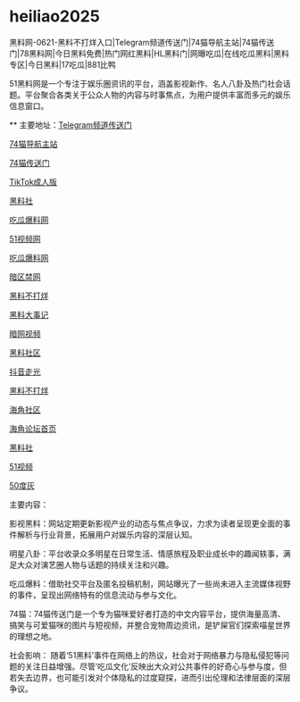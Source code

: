 # heiliao2025
黑料网-0621-黑料不打烊入口|Telegram频道传送门|74猫导航主站|74猫传送门|78黑料网|今日黑料免费|热门网红黑料|HL黑料门|网曝吃瓜|在线吃瓜黑料|黑料专区|今日黑料|17吃瓜|881比鸭

51黑料网是一个专注于娱乐圈资讯的平台，涵盖影视新作、名人八卦及热门社会话题。平台聚合各类关于公众人物的内容与时事焦点，为用户提供丰富而多元的娱乐信息窗口。

** 主要地址：<a href="https://74mao.com/">Telegram频道传送门</a>

<a href="https://74mao.com/">74猫导航主站</a>

<a href="https://74mao.com/">74猫传送门</a>

<a href="https://pi40.pages.dev/">TikTok成人版</a>

<a href="https://cg47-01.pages.dev/">黑料社</a>

<a href="https://cg09-01.pages.dev/">吃瓜爆料网</a>

<a href="https://hj-1301.pages.dev/">51视频网</a>

<a href="https://cg09-01.pages.dev/">吃瓜爆料网</a>

<a href="https://aw5-23.pages.dev/">暗区禁网</a>

<a href="https://hl448.pages.dev/">黑料不打烊</a>

<a href="https://hl414.pages.dev/">黑料大事记</a>

<a href="https://aw8-16.pages.dev/">暗网视频</a>

<a href="https://hl458.pages.dev/">黑料社区</a>

<a href="https://dy10-11.pages.dev/">抖音走光</a>

<a href="https://hl447.pages.dev/">黑料不打烊</a>

<a href="https://hj-1314.pages.dev/">海角社区</a>

<a href="https://hj-1248.pages.dev/">海角论坛首页</a>

<a href="https://pi11-1.pages.dev/">黑料社</a>

<a href="https://hj-1286.pages.dev/">51视频</a>

<a href="https://cg431.pages.dev/">50度灰</a>

主要内容：

影视黑料：网站定期更新影视产业的动态与焦点争议，力求为读者呈现更全面的事件解析与行业背景，拓展用户对娱乐内容的深层认知。

明星八卦：平台收录众多明星在日常生活、情感旅程及职业成长中的趣闻轶事，满足大众对演艺圈人物与话题的持续关注和兴趣。

吃瓜爆料：借助社交平台及匿名投稿机制，网站曝光了一些尚未进入主流媒体视野的事件，呈现出网络特有的信息流动与参与文化。

74猫：74猫传送门是一个专为猫咪爱好者打造的中文内容平台，提供海量高清、搞笑与可爱猫咪的图片与短视频，并整合宠物周边资讯，是铲屎官们探索喵星世界的理想之地。

社会影响：
随着‘51黑料’事件在网络上的热议，社会对于网络暴力与隐私侵犯等问题的关注日益增强。尽管‘吃瓜文化’反映出大众对公共事件的好奇心与参与度，但若失去边界，也可能引发对个体隐私的过度窥探，进而引出伦理和法律层面的深层争议。
